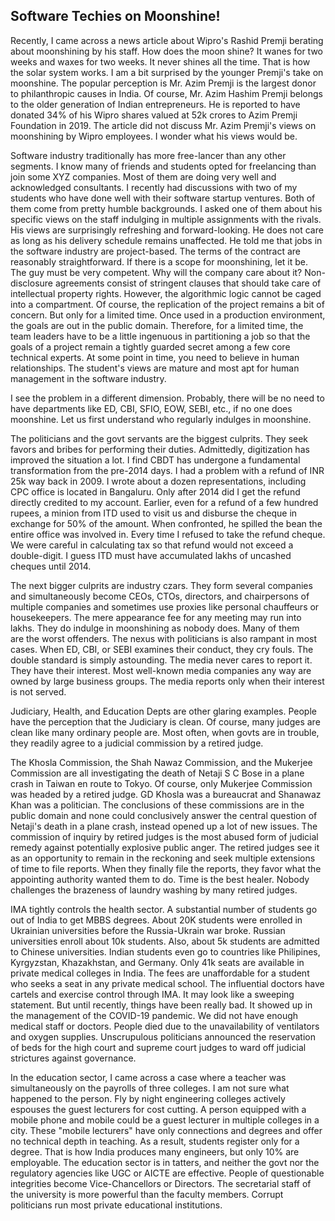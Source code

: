 ##  Software Techies on Moonshine! 

Recently, I came across a news article about Wipro's Rashid Premji berating about moonshining by his staff.
How does the moon shine? It wanes for two weeks and waxes for two weeks. It never shines all the time. That is
how the solar system works. I am a bit surprised by the younger Premji's take on moonshine. The popular perception is 
Mr. Azim Premji is the largest donor to philanthropic causes in India. Of course, Mr. Azim Hashim Premji belongs to the
older generation of Indian entrepreneurs. He is reported to have donated 34% of his Wipro shares valued at 52k crores
to Azim Premji Foundation in 2019. The article did not discuss Mr. Azim Premji's views on moonshining by Wipro employees.
I wonder what his views would be. 

Software industry traditionally has more free-lancer than any other segments. I know many of friends and students opted
for freelancing than join some XYZ companies. Most of them are doing very well and acknowledged consultants. 
I recently had discussions with two of my students who have done well with their software startup ventures. 
Both of them come from pretty humble backgrounds. I asked one of them about his specific views on the staff 
indulging in multiple assignments with the rivals. His views are surprisingly refreshing and forward-looking. He does
not care as long as his delivery schedule remains unaffected. He told me that jobs in the software industry are project-based.
The terms of the contract are reasonably straightforward. If there is a scope for moonshining, let it be. The guy must
be very competent. Why will the company care about it?  Non-disclosure agreements consist of stringent clauses that 
should take care of intellectual property rights. However, the algorithmic logic cannot be caged into a compartment. Of course, the 
replication of the project remains a bit of concern. But only for a limited time. Once used in
a production environment, the goals are out in the public domain. Therefore, for a limited time, the team leaders have to 
be a little ingenuous in partitioning a job so that the goals of a project remain a tightly guarded secret among
a few core technical experts. At some point in time, you need to believe in human relationships.  The student's views are mature and most apt for human management in the software industry.   

I see the problem in a different dimension. Probably, there will be no need to have departments like ED, CBI, SFIO,
EOW, SEBI, etc., if no one does moonshine. Let us first understand who regularly indulges in moonshine.

The politicians and the govt servants are the biggest culprits. They seek favors and bribes for performing their duties. 
Admittedly, digitization has improved the situation a lot. I find CBDT has undergone a fundamental transformation from the
pre-2014 days. I had a problem with a refund of INR 25k way back in 2009. I wrote about a dozen representations, including
CPC office is located in Bangaluru. Only after 2014 did I get the refund directly credited
to my account. Earlier, even for a refund of a few hundred rupees, a minion from ITD  used to visit us 
and disburse the cheque in exchange for 50% of the amount. When confronted, he spilled the bean the entire office
was involved in. Every time I refused to take the refund cheque. We were careful in calculating tax so that refund
would not exceed a double-digit. I guess ITD must have accumulated lakhs of uncashed cheques until 2014. 

The next bigger culprits are industry czars. They form several companies and simultaneously become CEOs, CTOs, directors,
and chairpersons of multiple companies and sometimes use proxies like personal chauffeurs or housekeepers.  The mere 
appearance fee for any meeting may run into lakhs. They do indulge in moonshining as nobody does. Many of them  
are the worst offenders. The nexus with politicians is also rampant in most cases. When ED, CBI, or SEBI examines their 
conduct, they cry fouls. The double standard is simply astounding. The media never cares to report it. They
have their interest.  Most well-known media companies any way are owned by large business groups. The media 
reports only when their interest is not served. 

Judiciary, Health, and Education Depts are other glaring examples. People have the perception that the Judiciary 
is clean. Of course, many judges are clean like many ordinary people are. Most often, when govts are in trouble, they
readily agree to a judicial commission by a retired judge.

The Khosla Commission, the Shah Nawaz Commission,
and the Mukerjee Commission are all investigating the death of Netaji S C Bose in a plane crash in Taiwan en route
to Tokyo. Of course, only Mukerjee Commission was headed by a retired judge. GD Khosla was a bureaucrat and Shanawaz
Khan was a politician. The conclusions of these commissions are in the public domain and none could conclusively answer 
the central question of Netaji's death in a plane crash, instead opened up a lot of new issues. The commission of 
inquiry by retired judges is the most abused form of judicial remedy against potentially explosive public anger. The retired judges
see it as an opportunity to remain in the reckoning and seek multiple extensions of time to file reports. When they
finally file the reports, they favor what the appointing authority wanted them to do. Time is the best healer.
Nobody challenges the brazeness of laundry washing by many retired judges.

IMA tightly controls the health sector. A substantial number of students go out of India to get MBBS degrees. About 20K students
were enrolled in Ukrainian universities before the Russia-Ukrain war broke.  Russian universities enroll about 10k students.
Also, about 5k students are admitted to Chinese universities. Indian students even go to countries like Philipines, Kyrgyzstan,
Khazakhstan, and Germany. Only 41k seats are available in private medical colleges in India. The fees are unaffordable 
for a student who seeks a seat in any private medical school. The influential doctors have cartels and exercise control through IMA.
It may look like a sweeping statement. But until recently, things have been really bad. It showed up in the management of
the COVID-19 pandemic. We did not have enough medical staff or doctors. People died due to the unavailability of 
ventilators and oxygen supplies. Unscrupulous politicians announced the reservation of beds for
the high court and supreme court judges to ward off judicial strictures against governance. 

In the education sector,  I came across a case where a teacher was simultaneously on the payrolls of three colleges. I 
am not sure what happened to the person. Fly by night engineering colleges actively espouses the guest lecturers for cost cutting. 
A person equipped with a mobile phone and mobile could be a guest lecturer in multiple colleges in a city. These
"mobile lecturers" have only connections and degrees and offer no technical depth in teaching. As a result, students
register only for a degree. That is how India produces many engineers, but only 10% are employable. 
The education sector is in tatters, and neither the govt nor the regulatory agencies like UGC or AICTE are effective.
People of questionable integrities become Vice-Chancellors or Directors. The secretarial staff of the university is more 
powerful than the faculty members. Corrupt politicians run most private educational institutions. 


